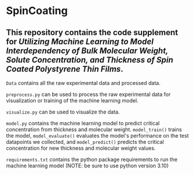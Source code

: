 # SpinCoating

## This repository contains the code supplement for *Utilizing Machine Learning to Model Interdependency of Bulk Molecular Weight, Solute Concentration, and Thickness of Spin Coated Polystyrene Thin Films*.

`Data` contains all the raw experimental data and processed data.

`preprocess.py` can be used to process the raw experimental data for visualization or training of the machine learning model.

`visualize.py` can be used to visualize the data.

`model.py` contains the machine learning model to predict critical concentration from thickness and molecular weight. `model_train()` trains the model, `model_evaluate()` evaluates the model's performance on the test datapoints we collected, and `model_predict()` predicts the critical concentration for new thickness and molecular weight values.

`requirements.txt` contains the python package requirements to run the machine learning model (NOTE: be sure to use python version 3.10)